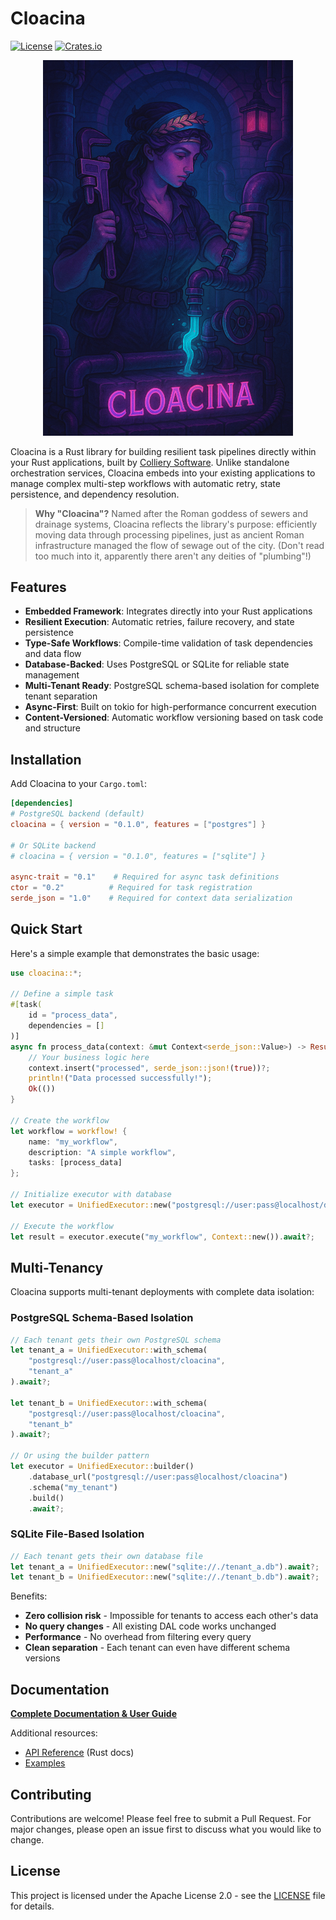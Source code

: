 # Cloacina

[![License](https://img.shields.io/badge/License-Apache%202.0-blue.svg)](https://opensource.org/licenses/Apache-2.0)
[![Crates.io](https://img.shields.io/crates/v/cloacina.svg)](https://crates.io/crates/cloacina)


<div align="center">
  <img src="https://github.com/colliery-io/cloacina/raw/main/docs/static/images/image.png" alt="Cloacina Logo" width="400">
</div>

Cloacina is a Rust library for building resilient task pipelines directly within your Rust applications, built by [Colliery Software](https://colliery.io). Unlike standalone orchestration services, Cloacina embeds into your existing applications to manage complex multi-step workflows with automatic retry, state persistence, and dependency resolution.

> **Why "Cloacina"?** Named after the Roman goddess of sewers and drainage systems, Cloacina reflects the library's purpose: efficiently moving data through processing pipelines, just as ancient Roman infrastructure managed the flow of sewage out of the city. (Don't read too much into it, apparently there aren't any deities of "plumbing"!)

## Features

- **Embedded Framework**: Integrates directly into your Rust applications
- **Resilient Execution**: Automatic retries, failure recovery, and state persistence
- **Type-Safe Workflows**: Compile-time validation of task dependencies and data flow
- **Database-Backed**: Uses PostgreSQL or SQLite for reliable state management
- **Multi-Tenant Ready**: PostgreSQL schema-based isolation for complete tenant separation
- **Async-First**: Built on tokio for high-performance concurrent execution
- **Content-Versioned**: Automatic workflow versioning based on task code and structure

## Installation

Add Cloacina to your `Cargo.toml`:

```toml
[dependencies]
# PostgreSQL backend (default)
cloacina = { version = "0.1.0", features = ["postgres"] }

# Or SQLite backend
# cloacina = { version = "0.1.0", features = ["sqlite"] }

async-trait = "0.1"    # Required for async task definitions
ctor = "0.2"          # Required for task registration
serde_json = "1.0"    # Required for context data serialization
```

## Quick Start

Here's a simple example that demonstrates the basic usage:

```rust
use cloacina::*;

// Define a simple task
#[task(
    id = "process_data",
    dependencies = []
)]
async fn process_data(context: &mut Context<serde_json::Value>) -> Result<(), TaskError> {
    // Your business logic here
    context.insert("processed", serde_json::json!(true))?;
    println!("Data processed successfully!");
    Ok(())
}

// Create the workflow
let workflow = workflow! {
    name: "my_workflow",
    description: "A simple workflow",
    tasks: [process_data]
};

// Initialize executor with database
let executor = UnifiedExecutor::new("postgresql://user:pass@localhost/dbname").await?;

// Execute the workflow
let result = executor.execute("my_workflow", Context::new()).await?;
```

## Multi-Tenancy

Cloacina supports multi-tenant deployments with complete data isolation:

### PostgreSQL Schema-Based Isolation

```rust
// Each tenant gets their own PostgreSQL schema
let tenant_a = UnifiedExecutor::with_schema(
    "postgresql://user:pass@localhost/cloacina",
    "tenant_a"
).await?;

let tenant_b = UnifiedExecutor::with_schema(
    "postgresql://user:pass@localhost/cloacina",
    "tenant_b"
).await?;

// Or using the builder pattern
let executor = UnifiedExecutor::builder()
    .database_url("postgresql://user:pass@localhost/cloacina")
    .schema("my_tenant")
    .build()
    .await?;
```

### SQLite File-Based Isolation

```rust
// Each tenant gets their own database file
let tenant_a = UnifiedExecutor::new("sqlite://./tenant_a.db").await?;
let tenant_b = UnifiedExecutor::new("sqlite://./tenant_b.db").await?;
```

Benefits:
- **Zero collision risk** - Impossible for tenants to access each other's data
- **No query changes** - All existing DAL code works unchanged
- **Performance** - No overhead from filtering every query
- **Clean separation** - Each tenant can even have different schema versions

## Documentation

**[Complete Documentation & User Guide](https://colliery-io.github.io/cloacina/)**

Additional resources:
- [API Reference](https://docs.rs/cloacina) (Rust docs)
- [Examples](https://github.com/colliery-io/cloacina/tree/main/examples)

## Contributing

Contributions are welcome! Please feel free to submit a Pull Request. For major changes, please open an issue first to discuss what you would like to change.

## License

This project is licensed under the Apache License 2.0 - see the [LICENSE](LICENSE) file for details.
